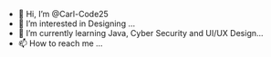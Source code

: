 - 👋 Hi, I’m @Carl-Code25
- 👀 I’m interested in Designing ...
- 🌱 I’m currently learning Java, Cyber Security and UI/UX Design...
- 📫 How to reach me ...

<!---
Carl-Code25/Carl-Code25 is a ✨ special ✨ repository because its `README.md` (this file) appears on your GitHub profile.
You can click the Preview link to take a look at your changes.
--->

